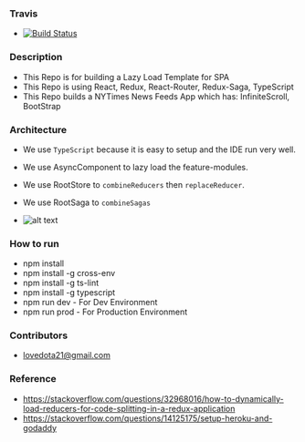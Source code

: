 ### Travis

- [![Build Status](https://travis-ci.org/lovedota/dacaukieng.svg?branch=master)](https://travis-ci.org/lovedota/dacaukieng)

### Description

- This Repo is for building a Lazy Load Template for SPA
- This Repo is using React, Redux, React-Router, Redux-Saga, TypeScript
- This Repo builds a NYTimes News Feeds App which has: InfiniteScroll, BootStrap

### Architecture

- We use `TypeScript` because it is easy to setup and the IDE run very well.
- We use AsyncComponent to lazy load the feature-modules.
- We use RootStore to `combineReducers` then `replaceReducer`.
- We use RootSaga to `combineSagas`

- ![alt text](https://0ye4ag-bn1305.files.1drv.com/y4mhQDeMCWWGrYPJOPklQI14GpXbi5yswtJw4BiVM6BeZvuxIf1FWIbHaGXWywFrGi3-7z8xrn1sPsomgRIBEveVRWPns1WeQnjI2tmvBwWybZ921lez2za5hEcEt5os3N2EYiUhkoTN4--LL1g1aax-z-KwWd8KV99_vYiJN9oaQ-FBXee5iAaOZyfHFLLCz6wC3vpk767y4AYZ8cNZsT3sA/React-Redux-Lazy-Load.png?psid=1 "Logo Title Text 1")


### How to run

- npm install
- npm install -g cross-env
- npm install -g ts-lint
- npm install -g typescript
- npm run dev - For Dev Environment
- npm run prod - For Production Environment

### Contributors

- lovedota21@gmail.com

### Reference

- https://stackoverflow.com/questions/32968016/how-to-dynamically-load-reducers-for-code-splitting-in-a-redux-application
- https://stackoverflow.com/questions/14125175/setup-heroku-and-godaddy
